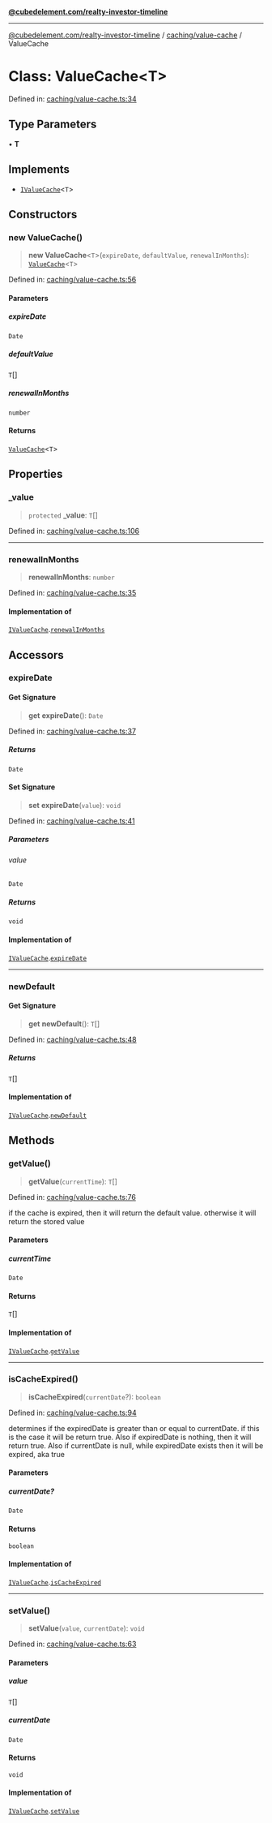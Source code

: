 [**@cubedelement.com/realty-investor-timeline**](../../../index.md)

---

[@cubedelement.com/realty-investor-timeline](../../../modules.md) / [caching/value-cache](../index.md) / ValueCache

# Class: ValueCache\<T\>

Defined in: [caching/value-cache.ts:34](https://github.com/kvernon/realty-investor-timeline/blob/d14161e46dc540b751017ae4b2cfca53cbab658c/src/caching/value-cache.ts#L34)

## Type Parameters

• **T**

## Implements

- [`IValueCache`](../interfaces/IValueCache.md)\<`T`\>

## Constructors

### new ValueCache()

> **new ValueCache**\<`T`\>(`expireDate`, `defaultValue`, `renewalInMonths`): [`ValueCache`](ValueCache.md)\<`T`\>

Defined in: [caching/value-cache.ts:56](https://github.com/kvernon/realty-investor-timeline/blob/d14161e46dc540b751017ae4b2cfca53cbab658c/src/caching/value-cache.ts#L56)

#### Parameters

##### expireDate

`Date`

##### defaultValue

`T`[]

##### renewalInMonths

`number`

#### Returns

[`ValueCache`](ValueCache.md)\<`T`\>

## Properties

### \_value

> `protected` **\_value**: `T`[]

Defined in: [caching/value-cache.ts:106](https://github.com/kvernon/realty-investor-timeline/blob/d14161e46dc540b751017ae4b2cfca53cbab658c/src/caching/value-cache.ts#L106)

---

### renewalInMonths

> **renewalInMonths**: `number`

Defined in: [caching/value-cache.ts:35](https://github.com/kvernon/realty-investor-timeline/blob/d14161e46dc540b751017ae4b2cfca53cbab658c/src/caching/value-cache.ts#L35)

#### Implementation of

[`IValueCache`](../interfaces/IValueCache.md).[`renewalInMonths`](../interfaces/IValueCache.md#renewalinmonths)

## Accessors

### expireDate

#### Get Signature

> **get** **expireDate**(): `Date`

Defined in: [caching/value-cache.ts:37](https://github.com/kvernon/realty-investor-timeline/blob/d14161e46dc540b751017ae4b2cfca53cbab658c/src/caching/value-cache.ts#L37)

##### Returns

`Date`

#### Set Signature

> **set** **expireDate**(`value`): `void`

Defined in: [caching/value-cache.ts:41](https://github.com/kvernon/realty-investor-timeline/blob/d14161e46dc540b751017ae4b2cfca53cbab658c/src/caching/value-cache.ts#L41)

##### Parameters

###### value

`Date`

##### Returns

`void`

#### Implementation of

[`IValueCache`](../interfaces/IValueCache.md).[`expireDate`](../interfaces/IValueCache.md#expiredate)

---

### newDefault

#### Get Signature

> **get** **newDefault**(): `T`[]

Defined in: [caching/value-cache.ts:48](https://github.com/kvernon/realty-investor-timeline/blob/d14161e46dc540b751017ae4b2cfca53cbab658c/src/caching/value-cache.ts#L48)

##### Returns

`T`[]

#### Implementation of

[`IValueCache`](../interfaces/IValueCache.md).[`newDefault`](../interfaces/IValueCache.md#newdefault)

## Methods

### getValue()

> **getValue**(`currentTime`): `T`[]

Defined in: [caching/value-cache.ts:76](https://github.com/kvernon/realty-investor-timeline/blob/d14161e46dc540b751017ae4b2cfca53cbab658c/src/caching/value-cache.ts#L76)

if the cache is expired, then it will return the default value. otherwise
it will return the stored value

#### Parameters

##### currentTime

`Date`

#### Returns

`T`[]

#### Implementation of

[`IValueCache`](../interfaces/IValueCache.md).[`getValue`](../interfaces/IValueCache.md#getvalue)

---

### isCacheExpired()

> **isCacheExpired**(`currentDate`?): `boolean`

Defined in: [caching/value-cache.ts:94](https://github.com/kvernon/realty-investor-timeline/blob/d14161e46dc540b751017ae4b2cfca53cbab658c/src/caching/value-cache.ts#L94)

determines if the expiredDate is greater than
or equal to currentDate. if this is the case it
will be return true. Also if expiredDate is nothing,
then it will return true. Also if currentDate is null,
while expiredDate exists then it will be expired, aka true

#### Parameters

##### currentDate?

`Date`

#### Returns

`boolean`

#### Implementation of

[`IValueCache`](../interfaces/IValueCache.md).[`isCacheExpired`](../interfaces/IValueCache.md#iscacheexpired)

---

### setValue()

> **setValue**(`value`, `currentDate`): `void`

Defined in: [caching/value-cache.ts:63](https://github.com/kvernon/realty-investor-timeline/blob/d14161e46dc540b751017ae4b2cfca53cbab658c/src/caching/value-cache.ts#L63)

#### Parameters

##### value

`T`[]

##### currentDate

`Date`

#### Returns

`void`

#### Implementation of

[`IValueCache`](../interfaces/IValueCache.md).[`setValue`](../interfaces/IValueCache.md#setvalue)
